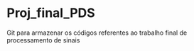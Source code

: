# Proj_final_PDS
Git para armazenar os códigos referentes ao trabalho final de processamento de sinais
